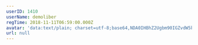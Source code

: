 ```yaml
---
userID: 1410
userName: demoliber
regTime: 2018-11-11T06:59:00.000Z
avatar: 'data:text/plain; charset=utf-8;base64,NDA0IHBhZ2Ugbm90IGZvdW5kCg=='
url: null
---
```




